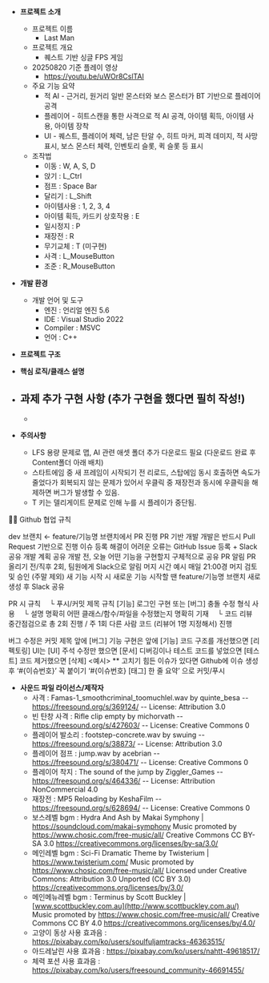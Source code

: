 - **프로젝트 소개**
    - 프로젝트 이름
        - Last Man
    - 프로젝트 개요
        - 퀘스트 기반 싱글 FPS 게임
    - 20250820 기준 플레이 영상
        - https://youtu.be/uWOr8CslTAI
    - 주요 기능 요약
        - 적 AI - 근거리, 원거리 일반 몬스터와 보스 몬스터가 BT 기반으로 플레이어 공격
        - 플레이어 - 히트스캔을 통한 사격으로 적 AI 공격, 아이템 획득, 아이템 사용, 아이템 장착
        - UI - 퀘스트, 플레이어 체력, 남은 탄알 수, 히트 마커, 피격 데미지, 적 사망 표시, 보스 몬스터 체력,   인벤토리 슬롯, 퀵 슬롯 등 표시
    - 조작법
        - 이동 : W, A, S, D
        - 앉기 : L_Ctrl
        - 점프 : Space Bar
        - 달리기 : L_Shift
        - 아이템사용 : 1, 2, 3, 4
        - 아이템 획득, 카드키 상호작용 : E
        - 일시정지 : P
        - 재장전 : R
        - 무기교체 : T (미구현)
        - 사격 : L_MouseButton
        - 조준 : R_MouseButton
  
- **개발 환경**
    - 개발 언어 및 도구
        - 엔진 : 언리얼 엔진 5.6
        - IDE : Visual Studio 2022
        - Compiler : MSVC
        - 언어 : C++
- **프로젝트 구조**


- **핵심 로직/클래스 설명**
    

- **과제 추가 구현 사항 (추가 구현을 했다면 필히 작성!)**
    - 
    - 

- **주의사항**
    - LFS 용량 문제로 맵, AI 관련 애셋 폴더 추가 다운로드 필요 (다운로드 완료 후 Content폴더 아래 배치)
    - 스타트에임 중 새 프레임이 시작되기 전 리로드, 스탑에임 동시 호출하면 속도가 줄었다가 회복되지 않는 문제가 있어서 우클릭 중 재장전과 동시에 우클릭을 해제하면 버그가 발생할 수 있음.
    - T 키는 델리게이트 문제로 인해 누를 시 플레이가 중단됨.


      
🧑‍💻 Github 협업 규칙

dev 브랜치 ← feature/기능명 브랜치에서 PR 진행
PR 기반 개발
개발은 반드시 Pull Request 기반으로 진행
이슈 등록
해결이 어려운 오류는 GitHub Issue 등록 + Slack 공유
개발 계획 공유
개발 전, 오늘 어떤 기능을 구현할지 구체적으로 공유
PR 알림
PR 올리기 전/직후 2회, 팀원에게 Slack으로 알림
머지 시간 예시
매일 21:00경 머지 검토 및 승인 (주말 제외)
새 기능 시작 시
새로운 기능 시작할 땐 feature/기능명 브랜치 새로 생성 후 Slack 공유

PR 시 규칙
　└ 푸시/커밋 제목 규칙
[기능] 로그인 구현 또는 [버그] 충돌 수정 형식 사용
　└ 설명 명확히
어떤 클래스/함수/파일을 수정했는지 명확히 기재
　└ 코드 리뷰 
중간점검으로 총 2회 진행 / 주 1회 다른 사람 코드 (리뷰어 1명 지정해서) 진행 

버그 수정은 커밋 제목 앞에 [버그]
기능 구현은 앞에 [기능]
코드 구조를 개선했으면 [리펙토링]
UI는 [UI]
주석 수정만 했으면 [문서]
디버깅이나 테스트 코드를 넣었으면 [테스트]
코드 제거했으면 [삭제]
<예시> 
** 고치기 힘든 이슈가 있다면 Github에 이슈 생성 후 ‘#{이슈번호}’ 꼭 붙이기
‘#{이슈번호} [태그] 한 줄 요약’ 으로 커밋/푸시



- **사운드 파일 라이선스/제작자**
    - 사격 :    Famas-1_smoothcriminal_toomuchlel.wav by quinte_besa -- https://freesound.org/s/369124/ -- License: Attribution 3.0
    - 빈 탄창 사격 : Rifle clip empty by michorvath -- https://freesound.org/s/427603/ -- License: Creative Commons 0
    - 플레이어 발소리 : footstep-concrete.wav by swuing -- https://freesound.org/s/38873/ -- License: Attribution 3.0
    - 플레이어 점프 :  jump.wav by acebrian -- https://freesound.org/s/380471/ -- License: Creative Commons 0
    - 플레이어 착지 : The sound of the jump by Ziggler_Games -- https://freesound.org/s/464336/ -- License: Attribution NonCommercial 4.0
    - 재장전 : MP5 Reloading by KeshaFilm -- https://freesound.org/s/628694/ -- License: Creative Commons 0
    - 보스레벨 bgm :
    Hydra And Ash by Makai Symphony | https://soundcloud.com/makai-symphony
    Music promoted by https://www.chosic.com/free-music/all/
    Creative Commons CC BY-SA 3.0
    https://creativecommons.org/licenses/by-sa/3.0/
    - 메인레벨 bgm :
    Sci-Fi Dramatic Theme by Twisterium | https://www.twisterium.com/
    Music promoted by https://www.chosic.com/free-music/all/
    Licensed under Creative Commons: Attribution 3.0 Unported (CC BY 3.0)
    https://creativecommons.org/licenses/by/3.0/
    - 메인메뉴레벨 bgm :
    Terminus by Scott Buckley | [www.scottbuckley.com.au](http://www.scottbuckley.com.au/)
    Music promoted by https://www.chosic.com/free-music/all/
    Creative Commons CC BY 4.0
    https://creativecommons.org/licenses/by/4.0/
    - 고양이 동상 사용 효과음 : https://pixabay.com/ko/users/soulfuljamtracks-46363515/
    - 아드레날린 사용 효과음 : https://pixabay.com/ko/users/nahtt-49618517/
    - 체력 포션 사용 효과음 : https://pixabay.com/ko/users/freesound_community-46691455/


